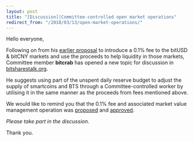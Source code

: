 ```yaml
---
layout: post
title: "[Discussion]|Committee-controlled open market operations"
redirect_from: "/2018/03/13/open-market-operations/"
---
```


Hello everyone,

Following on from his [earlier proposal](https://bitsharestalk.org/index.php?topic=26072.0) to introduce a 0.1% fee to the bitUSD & bitCNY markets and use the proceeds to help liquidity in those markets, Committee member **bitcrab** has opened a new topic for discussion in [bitsharestalk.org](https://bitsharestalk.org/index.php?topic=26107.0).

He suggests using part of the unspent daily reserve budget to adjust the supply of smartcoins and BTS through a Committee-controlled worker by utilising it in the same manner as the proceeds from fees mentioned above.

We would like to remind you that the 0.1% fee and associated market value management operation was [proposed](/2018/03/09/bitXXX-Market-Fees-Proposal/) and [approved](/2018/03/10/market-fees-approved/).

*Please take part in the discussion.*

Thank you.